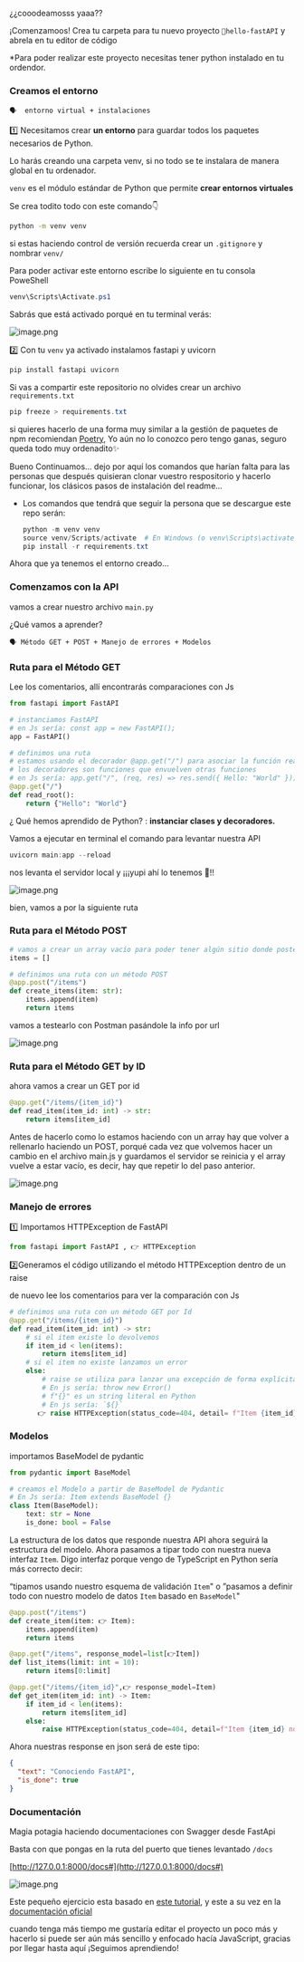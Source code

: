 ¿¿cooodeamosss yaaa??

¡Comenzamoos!
Crea tu carpeta para tu nuevo proyecto `📁hello-fastAPI` y abrela en tu editor de código

*Para poder realizar este proyecto necesitas tener python instalado en tu ordendor.

### Creamos el entorno

<aside>
    
    🗣  entorno virtual + instalaciones

</aside>

1️⃣ Necesitamos crear **un entorno** para guardar todos los paquetes necesarios de Python.

Lo harás creando una carpeta venv, si no todo se te instalara de manera global en tu ordenador.

`venv` es el módulo estándar de Python que permite **crear entornos virtuales**

Se crea todito todo con este comando👇

```bash
python -m venv venv
```

si estas haciendo control de versión recuerda crear un `.gitignore` y nombrar `venv/`

Para poder activar este entorno escribe lo siguiente en tu consola PoweShell

```powershell
venv\Scripts\Activate.ps1
```

Sabrás que está activado porqué en tu terminal verás:

![image.png](./files/image.png)

2️⃣ Con tu `venv` ya activado instalamos fastapi y uvicorn

```powershell
pip install fastapi uvicorn
```

Si vas a compartir este repositorio no olvides crear un archivo `requirements.txt`

```powershell
pip freeze > requirements.txt
```

si quieres hacerlo de una forma muy similar a la gestión de paquetes de npm recomiendan [Poetry](https://python-poetry.org/), Yo aún no lo conozco pero tengo ganas, seguro queda todo muy ordenadito✨

Bueno Continuamos… dejo por aquí los comandos que harían falta para las personas que después quisieran clonar vuestro respositorio y hacerlo funcionar, los clásicos pasos de instalación del readme...

- Los comandos que tendrá que seguir la persona que se descargue este repo serán:
    
    ```powershell
    python -m venv venv
    source venv/Scripts/activate  # En Windows (o venv\Scripts\activate en CMD)
    pip install -r requirements.txt
    ```
    

Ahora que ya tenemos el entorno creado…

### Comenzamos con la API

vamos a crear nuestro archivo `main.py`

¿Qué vamos a aprender?

<aside>

    🗣 Método GET + POST + Manejo de errores + Modelos
</aside>

### Ruta para el Método GET

Lee los comentarios, allí encontrarás comparaciones con Js

```python
from fastapi import FastAPI

# instanciamos FastAPI
# en Js sería: const app = new FastAPI();
app = FastAPI()

# definimos una ruta
# estamos usando el decorador @app.get("/") para asociar la función read_root() con la ruta /.
# los decoradores son funciones que envuelven otras funciones
# en Js sería: app.get("/", (req, res) => res.send({ Hello: "World" }));
@app.get("/")
def read_root():
    return {"Hello": "World"}
```

¿ Qué hemos aprendido de Python? : **instanciar clases y decoradores.**

Vamos a ejecutar en terminal el comando para levantar nuestra API

```powershell
uvicorn main:app --reload
```

nos levanta el servidor local y ¡¡¡yupi ahí lo tenemos 🥳!!

![image.png](./files//image-1.png)

bien, vamos a por la siguiente ruta

### Ruta para el Método POST

```python
# vamos a crear un array vacío para poder tener algún sitio donde postear algo, ya que aún no tenemos la base de datos
items = [] 

# definimos una ruta con un método POST
@app.post("/items")
def create_items(item: str):
    items.append(item)
    return items
```

vamos a testearlo con Postman pasándole la info por url

![image.png](./files/image-2.png)

### Ruta para el Método GET by ID

ahora vamos a crear un GET por id

```python
@app.get("/items/{item_id}")
def read_item(item_id: int) -> str:
    return items[item_id]
```

Antes de hacerlo como lo estamos haciendo con un array hay que volver a rellenarlo haciendo un POST, porqué cada vez que volvemos hacer un cambio en el archivo main.js y guardamos el servidor se reinicia y el array vuelve a estar vacío, es decir, hay que repetir lo del paso anterior.

![image.png](./files/image-3.png)

### **Manejo de errores**

1️⃣ Importamos HTTPException de FastAPI

```python
from fastapi import FastAPI , 👉 HTTPException

```

2️⃣Generamos el código utilizando el método HTTPException dentro de un raise

de nuevo lee los comentarios para ver la comparación con Js

```python
# definimos una ruta con un método GET por Id
@app.get("/items/{item_id}")
def read_item(item_id: int) -> str:
    # si el item existe lo devolvemos
    if item_id < len(items):
        return items[item_id]
    # si el item no existe lanzamos un error
    else:
        # raise se utiliza para lanzar una excepción de forma explícita en Python.
        # En js sería: throw new Error()
        # f"{}" es un string literal en Python
        # En js sería: `${}`
       👉 raise HTTPException(status_code=404, detail= f"Item {item_id} not found")
```

### Modelos

 importamos BaseModel de pydantic

```python
from pydantic import BaseModel

```

```python
# creamos el Modelo a partir de BaseModel de Pydantic
# En Js sería: Item extends BaseModel {}
class Item(BaseModel):
    text: str = None
    is_done: bool = False
```

La estructura de los datos que responde nuestra API ahora seguirá la estructura del modelo. Ahora pasamos a tipar todo con nuestra nueva interfaz `Item`. Digo interfaz porque vengo de TypeScript en Python sería más correcto decir:

“tipamos  usando nuestro esquema de validación `Item`" o ”pasamos a definir todo con nuestro modelo de datos `Item` basado en `BaseModel`"

```python
@app.post("/items")
def create_item(item: 👉 Item):
    items.append(item)
    return items

@app.get("/items", response_model=list[👉Item])
def list_items(limit: int = 10):
    return items[0:limit]

@app.get("/items/{item_id}",👉 response_model=Item)
def get_item(item_id: int) -> Item:
    if item_id < len(items):
        return items[item_id]
    else:
        raise HTTPException(status_code=404, detail=f"Item {item_id} not found")
```

 Ahora nuestras response en json será de este tipo:

```json
{
  "text": "Conociendo FastAPI",
  "is_done": true
}
```

### **Documentación**

Magia potagia haciendo documentaciones con Swagger desde FastApi

Basta con que pongas en la ruta del puerto que tienes levantado `/docs`

[http://127.0.0.1:8000/docs#](http://127.0.0.1:8000/docs#) 

![image.png](./files/image-4.png)

Este pequeño ejercicio esta basado en [este tutorial](https://www.youtube.com/watch?v=iWS9ogMPOI0), y este a su vez en la [documentación oficial](https://fastapi.tiangolo.com/#installation)

cuando tenga más tiempo me gustaría editar el proyecto un poco más y hacerlo si puede ser aún más sencillo y enfocado hacía JavaScript, gracias por llegar hasta aquí ¡Seguimos aprendiendo!
